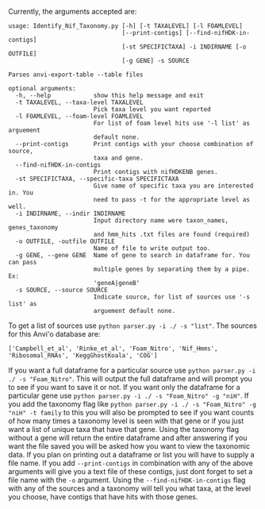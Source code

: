 Currently, the arguments accepted are:

```
usage: Identify_Nif_Taxonomy.py [-h] [-t TAXALEVEL] [-l FOAMLEVEL]
                                [--print-contigs] [--find-nifHDK-in-contigs]
                                [-st SPECIFICTAXA] -i INDIRNAME [-o OUTFILE]
                                [-g GENE] -s SOURCE

Parses anvi-export-table --table files

optional arguments:
  -h, --help            show this help message and exit
  -t TAXALEVEL, --taxa-level TAXALEVEL
                        Pick taxa level you want reported
  -l FOAMLEVEL, --foam-level FOAMLEVEL
                        For list of foam level hits use '-l list' as arguement
                        default none.
  --print-contigs       Print contigs with your choose combination of source,
                        taxa and gene.
  --find-nifHDK-in-contigs
                        Print contigs with nifHDKENB genes.
  -st SPECIFICTAXA, --specific-taxa SPECIFICTAXA
                        Give name of specific taxa you are interested in. You
                        need to pass -t for the appropriate level as well.
  -i INDIRNAME, --indir INDIRNAME
                        Input directory name were taxon_names, genes_taxonomy
                        and hmm_hits .txt files are found (required)
  -o OUTFILE, -outfile OUTFILE
                        Name of file to write output too.
  -g GENE, --gene GENE  Name of gene to search in dataframe for. You can pass
                        multiple genes by separating them by a pipe. Ex:
                        'geneA|geneB'
  -s SOURCE, --source SOURCE
                        Indicate source, for list of sources use '-s list' as
                        arguement default none.
 ```
 
 To get a list of sources use `python parser.py -i ./ -s "list"`. The sources for this Anvi'o database are:
 
 ```
 ['Campbell_et_al', 'Rinke_et_al', 'Foam_Nitro', 'Nif_Hmms', 'Ribosomal_RNAs', 'KeggGhostKoala', 'COG']
```

If you want a full dataframe for a particular source use `python parser.py -i ./ -s "Foam_Nitro"`. This will output the full dataframe
and will prompt you to see if you want to save it or not. If you want only the dataframe for a particular gene use 
`python parser.py -i ./ -s "Foam_Nitro" -g "niH"`. If you add the taxonomy flag like `python parser.py -i ./ -s "Foam_Nitro" -g "niH" -t family`
to this you will also be prompted to see if you want counts of how many times a taxonomy level is seen with that gene or if you just want a 
list of unique taxa that have that gene. Using the taxonomy flag without a gene will return the entire dataframe and after answering if you want 
the file saved you will be asked how you want to view the taxonomic data. If you plan on printing out a dataframe or list you will have to 
supply a file name. If you add `--print-contigs` in combination with any of the above arguments will give you a text file of these
contigs, just dont forget to set a file name with the `-o` argument. Using the `--find-nifHDK-in-contigs` flag with any of the sources and 
a taxonomy will tell you what taxa, at the level you choose, have contigs that have hits with those genes. 
